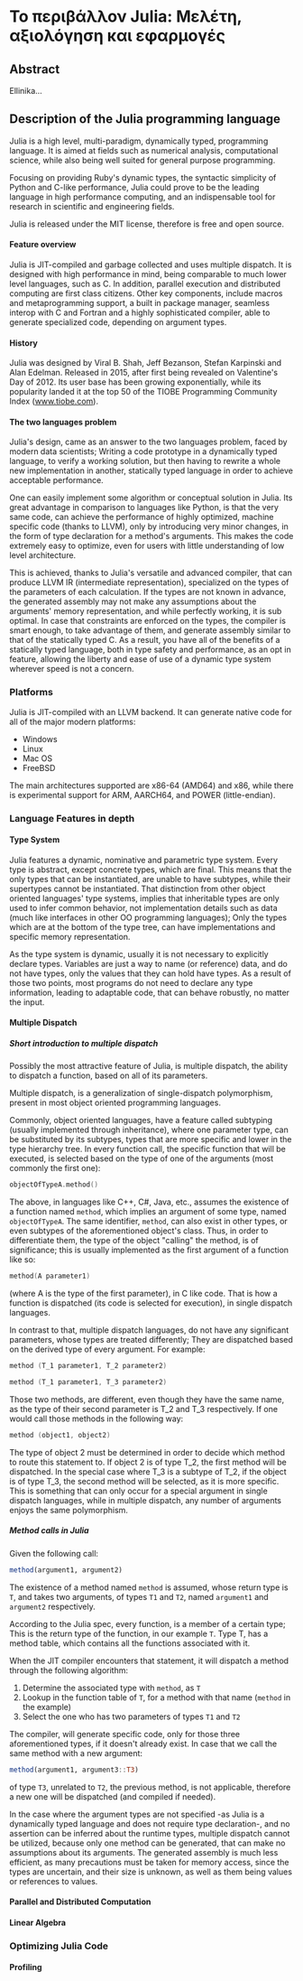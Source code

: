 # Το περιβάλλον Julia: Μελέτη, αξιολόγηση και εφαρμογές

## Abstract

Ellinika...

## Description of the Julia programming language

Julia is a high level, multi-paradigm, dynamically typed, programming language. It is aimed at fields such as numerical analysis, computational science, while also being well suited for general purpose programming.

Focusing on providing Ruby's dynamic types, the syntactic simplicity of Python and C-like performance, Julia could prove to be the leading language in high performance computing, and an indispensable tool for research in scientific and engineering fields.

Julia is released under the MIT license, therefore is free and open source.

#### Feature overview

Julia is JIT-compiled and garbage collected and uses multiple dispatch. It is designed with high performance in mind, being comparable to much lower level languages, such as C. In addition, parallel execution and distributed computing are first class citizens. Other key components, include macros and metaprogramming support, a built in package manager, seamless interop with C and Fortran and a highly sophisticated compiler, able to generate specialized code, depending on argument types.

#### History

Julia was designed by Viral B. Shah, Jeff Bezanson, Stefan Karpinski and Alan Edelman. Released in 2015, after first being revealed on Valentine's Day of 2012. Its user base has been growing exponentially, while its popularity landed it at the top 50 of the TIOBE Programming Community Index (www.tiobe.com).

#### The two languages problem

Julia's design, came as an answer to the two languages problem, faced by modern data scientists; Writing a code prototype in a dynamically typed language, to verify a working solution, but then having to rewrite a whole new implementation in another, statically typed language in order to achieve acceptable performance.

One can easily implement some algorithm or conceptual solution in Julia. Its great advantage in comparison to languages like Python, is that the very same code, can achieve the performance of highly optimized, machine specific code (thanks to LLVM), only by introducing very minor changes, in the form of type declaration for a method's arguments. This makes the code extremely easy to optimize, even for users with little understanding of low level architecture.

This is achieved, thanks to Julia's versatile and advanced compiler, that can produce LLVM IR (intermediate representation), specialized on the types of the parameters of each calculation. If the types are not known in advance, the generated assembly may not make any assumptions about the arguments' memory representation, and while perfectly working, it is sub optimal. In case that constraints are enforced on the types, the compiler is smart enough, to take advantage of them, and generate assembly similar to that of the statically typed C. As a result, you have all of the benefits of a statically typed language, both in type safety and performance, as an opt in feature, allowing the liberty and ease of use of a dynamic type system wherever speed is not a concern.

### Platforms

Julia is JIT-compiled with an LLVM backend. It can generate native code for all of the major modern platforms:

* Windows
* Linux
* Mac OS
* FreeBSD

The main architectures supported are x86-64 (AMD64) and x86, while there is experimental support for  ARM, AARCH64, and POWER (little-endian).

### Language Features in depth

#### Type System

Julia features a dynamic, nominative and parametric type system. Every type is abstract, except concrete types, which are final. This means that the only types that can be instantiated, are unable to have subtypes, while their supertypes cannot be instantiated. That distinction from other object oriented languages' type systems, implies that inheritable types are only used to infer common behavior, not implementation details such as data (much like interfaces in other OO programming languages); Only the types which are at the bottom of the type tree, can have implementations and specific memory representation.

As the type system is dynamic, usually it is not necessary to explicitly declare types. Variables are just a way to name (or reference) data, and do not have types, only the values that they can hold have types. As a result of those two points, most programs do not need to declare any type information, leading to adaptable code, that can behave robustly, no matter the input.

#### Multiple Dispatch

##### Short introduction to multiple dispatch

Possibly the most attractive feature of Julia, is multiple dispatch, the ability to dispatch a function, based on all of its parameters.

Multiple dispatch, is a generalization of single-dispatch polymorphism, present in most object oriented programming languages.

Commonly, object oriented languages, have a feature called subtyping (usually implemented through inheritance), where one parameter type, can be substituted by its subtypes, types that are more specific and lower in the type hierarchy tree. In every function call, the specific function that will be executed, is selected based on the type of one of the arguments (most commonly the first one):

```C
objectOfTypeA.method()
```

The above, in languages like C++, C#, Java, etc., assumes the existence of a function named `method`, which implies an argument of some type, named `objectOfTypeA`. The same identifier, `method`, can also exist in other types, or even subtypes of the aforementioned object's class. Thus, in order to differentiate them, the type of the object "calling" the method, is of significance; this is usually implemented as the first argument of a function like so:

```C
method(A parameter1)
```

(where A is the type of the first parameter), in C like code. That is how a function is dispatched (its code is selected for execution), in single dispatch languages.

In contrast to that, multiple dispatch languages, do not have any significant parameters, whose types are treated differently; They are dispatched based on the derived type of every argument. For example:

```C
method (T_1 parameter1, T_2 parameter2)
```

```C
method (T_1 parameter1, T_3 parameter2)
```

Those two methods, are different, even though they have the same name, as the type of their second parameter is T_2 and T_3 respectively. If one would call those methods in the following way:

```C
method (object1, object2)
```

The type of object 2 must be determined in order to decide which method to route this statement to. If object 2 is of type T_2, the first method will be dispatched. In the special case where T_3 is a subtype of T_2, if the object is of type T_3, the second method will be selected, as it is more specific. This is something that can only occur for a special argument in single dispatch languages, while in multiple dispatch, any number of arguments enjoys the same polymorphism.

##### Method calls in Julia

Given the following call:

```Julia
method(argument1, argument2)
```

The existence of a method named `method` is assumed, whose return type is `T`, and takes two arguments, of types `T1` and `T2`, named `argument1` and `argument2` respectively.

According to the Julia spec, every function, is a member of a certain type; This is the return type of the function, in our example `T`. Type T, has a method table, which contains all the functions associated with it.

When the JIT compiler encounters that statement, it will dispatch a method through the following algorithm:

1. Determine the associated type with `method`, as `T`
2. Lookup in the function table of `T`, for a method with that name (`method` in the example)
3. Select the one who has two parameters of types `T1` and `T2`

The compiler, will generate specific code, only for those three aforementioned types, if it doesn't already exist. In case that we call the same method with a new argument:

```Julia
method(argument1, argument3::T3)
```

of type `T3`, unrelated to `T2`, the previous method, is not applicable, therefore a new one will be dispatched (and compiled if needed).

In the case where the argument types are not specified -as Julia is a dynamically typed language and does not require type declaration-, and no assertion can be inferred about the runtime types, multiple dispatch cannot be utilized, because only one method can be generated, that can make no assumptions about its arguments. The generated assembly is much less efficient, as many precautions must be taken for memory access, since the types are uncertain, and their size is unknown, as well as them being values or references to values.

#### Parallel and Distributed Computation

#### Linear Algebra

### Optimizing Julia Code

#### Profiling
